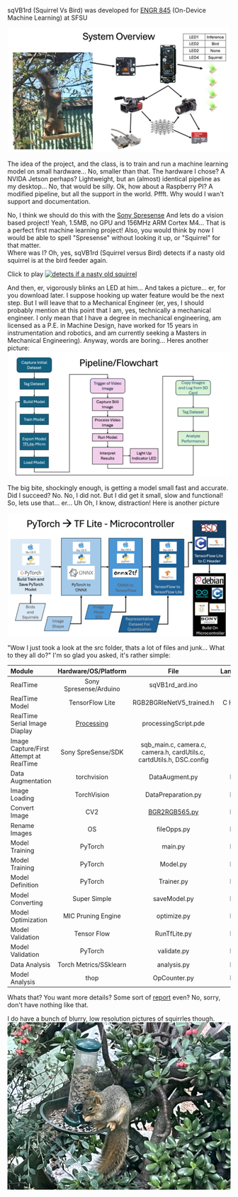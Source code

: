 sqVB1rd (Squirrel Vs Bird) was developed for <a href="http://sfsu-miclab.org/wp-content/uploads/2023/02/ENGR859-On-Device-Machine-Learning-Flyer.pdf">ENGR 845</a> (On-Device Machine Learning) at SFSU

![Alt text](images/blockDiagram.png "System Overview")


The idea of the project, and the class, is to train and run a machine learning model on small hardware... No, smaller than that.
The hardware I chose?
A NVIDA Jetson perhaps? Lightweight, but an (almost) identical pipeline as my desktop... No, that would be silly.
Ok, how about a Raspberry PI? A modified pipeline, but all the support in the world. Pffft. Why would I wan't support and documentation.

No, I think we should do this with the <a href="https://developer.sony.com/spresense/development-guides/introduction_en.html">Sony Spresense</a> And lets do a vision based project! Yeah, 1.5MB, no GPU and 156MHz ARM Cortex M4... That is a perfect first machine learning project!
Also, you would think by now I would be able to spell "Spresense" without looking it up, or "Squirrel" for that matter. 
<br>
Where was I? Oh, yes, sqVB1rd (Squirrel versus Bird) detects if a nasty old squirrel is at the bird feeder again</a>. 

Click to play
[![detects if a nasty old squirrel](https://i9.ytimg.com/vi/cDgBppKfTx4/mq1.jpg?sqp=CPDsjrMG-oaymwEmCMACELQB8quKqQMa8AEB-AHUBoAC4AOKAgwIABABGGUgXChaMA8%3D&rs=AOn4CLBHRZS17qcoIMISUMYGZE9HegStgg&retry=4)](https://youtu.be/cDgBppKfTx4) 

And then, er, vigorously blinks an LED at him... And takes a picture... er, for you download later. I suppose hooking up water feature would be the next step. But I will leave that to a Mechanical Engineer (er, yes, I should probably mention at this point that I am, yes, technically a mechanical engineer. I only mean that I have a degree in mechanical engineering, am licensed as a P.E. in Machine Design, have worked for 15 years in instrumentation and robotics, and am currently seeking a Masters in Mechanical Engineering). Anyway, words are boring... Heres another picture:
![Alt text](images/flowChart.png "System Overview")

The big bite, shockingly enough, is getting a model small fast and accurate. Did I succeed? No. No, I did not. But I did get it small, slow and functional! So, lets use that... er... Uh
Oh, I know, distraction! Here is another picture

![Alt text](images/pyTorch2TFLite.png "Workflow")

"Wow I just took a look at the src folder, thats a lot of files and junk... What to they all do?"
I'm so glad you asked, it's rather simple:


|Module|Hardware/OS/Platform|File|Language|
|:-----|:--------------------:|:----:|--------:|
|RealTime| Sony Spresense/Arduino | sqVB1rd\_ard.ino | C++|
|RealTime Model | TensorFlow Lite | RGB2BGRleNetV5\_trained.h | C Header |
|RealTime Serial Image Diaplay | <a href="https://processing.org">Processing</a> | processingScript.pde | Java |
|Image Capture/First Attempt at RealTime | Sony SpreSense/SDK | sqb_main.c, camera.c, camera.h, cardUtils.c, cartdUtils.h, DSC.config   | C |
|Data Augmentation |  torchvision | DataAugment.py | Python |
|Image Loading | TorchVision | DataPreparation.py | Python |
|Convert Image | CV2 | <a href="https://github.com/MIC-Laboratory/On-Device-Computer-Vsion-CNN">BGR2RGB565.py</a> | Python|
|Rename Images | OS | fileOpps.py | Python |
|Model Training | PyTorch | main.py | Python |
|Model Training | PyTorch | Model.py | Python |
|Model Definition | PyTorch | Trainer.py | Python |
|Model Converting | Super Simple | saveModel.py | Python |
|Model Optimization | MIC Pruning Engine | optimize.py | Python |
|Model Validation | Tensor Flow | RunTfLite.py | Python |
|Model Validation | PyTorch | validate.py | Python|
|Data Analysis | Torch Metrics/SSklearn | analysis.py | Python |
|Model Analysis | thop | OpCounter.py | Python |

Whats that? You want more details? Some sort of <a href="ENGR859_jMehlman_Machine_Learning_Image_Based_Pest_Species_Identification.pdf"> report</a> even? No, sorry, don't have nothing like that.

I do have a bunch of blurry, low resolution pictures of squirrles though.
![Alt text](media/IMG_6330.jpg)

